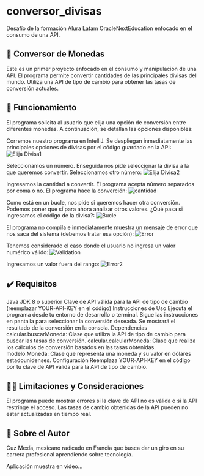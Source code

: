 # conversor_divisas
Desafío de la formación Alura Latam OracleNextEducation enfocado en el consumo de una API.

## 📖 Conversor de Monedas
Este es un primer proyecto enfocado en el consumo y manipulación de una API. El programa permite convertir cantidades de las principales divisas del mundo. Utiliza una API de tipo de cambio para obtener las tasas de conversión actuales.

## 🔨 Funcionamiento
El programa solicita al usuario que elija una opción de conversión entre diferentes monedas. A continuación, se detallan las opciones disponibles:

Corremos nuestro programa en IntelliJ. Se despliegan inmediatamente las principales opciones de divisas por el código guardado en la API:
![Elija Divisa1](images/1.png)

Seleccionamos un número. Enseguida nos pide seleccionar la divisa a la que queremos convertir. Seleccionamos otro número:
![Elija Divisa2](images/2.png)

Ingresamos la cantidad a convertir. El programa acepta número separados por coma o no. El programa hace la converción:
![cantidad](images/3.png)

Como está en un bucle, nos pide si queremos hacer otra conversión. Podemos poner que sí para ahora analizar otros valores. ¿Qué pasa si ingresamos el código de la divisa?:
![Bucle](images/4.png)

El programa no compila e inmediatamente muestra un mensaje de error que nos saca del sistema (debemos tratar esa opción):
![Error](images/6.png)

Tenemos considerado el caso donde el usuario no ingresa un valor numérico válido:
![Validation](images/7.png)



Ingresamos un valor fuera del rango:
![Error2](images/8.png)


						
## ✔️ Requisitos
Java JDK 8 o superior
Clave de API válida para la API de tipo de cambio (reemplazar YOUR-API-KEY en el código)
Instrucciones de Uso
Ejecuta el programa desde tu entorno de desarrollo o terminal.
Sigue las instrucciones en pantalla para seleccionar la conversión deseada.
Se mostrará el resultado de la conversión en la consola.
Dependencias
calcular.buscarMoneda: Clase que utiliza la API de tipo de cambio para buscar las tasas de conversión.
calcular.calcularMoneda: Clase que realiza los cálculos de conversión basados en las tasas obtenidas.
modelo.Moneda: Clase que representa una moneda y su valor en dólares estadounidenses.
Configuración
Reemplaza YOUR-API-KEY en el código por tu clave de API válida para la API de tipo de cambio.

## 👨‍💻 Limitaciones y Consideraciones
El programa puede mostrar errores si la clave de API no es válida o si la API restringe el acceso.
Las tasas de cambio obtenidas de la API pueden no estar actualizadas en tiempo real.

## 🏰 Sobre el Autor
Guz Mexía, mexicano radicado en Francia que busca dar un giro en su carrera profesional aprendiendo sobre tecnología. 

Aplicación muestra en video...
 
